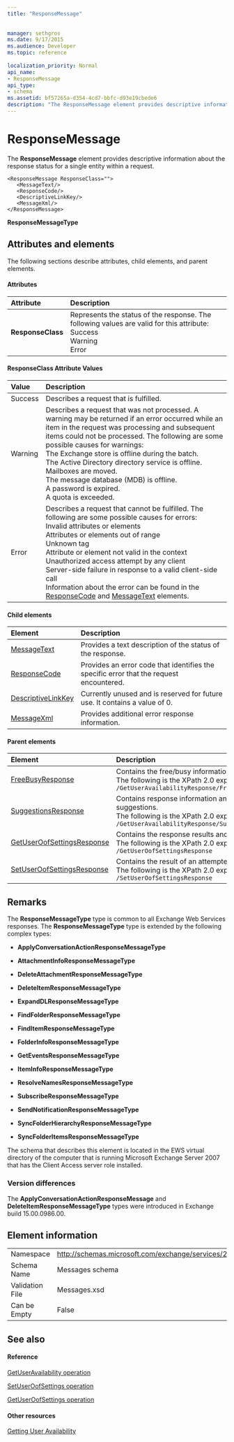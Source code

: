 ```yaml
---
title: "ResponseMessage"
 
 
manager: sethgros
ms.date: 9/17/2015
ms.audience: Developer
ms.topic: reference
 
localization_priority: Normal
api_name:
- ResponseMessage
api_type:
- schema
ms.assetid: bf57265a-d354-4cd7-bbfc-d93e19cbede6
description: "The ResponseMessage element provides descriptive information about the response status for a single entity within a request."
---
```


# ResponseMessage

The **ResponseMessage** element provides descriptive information about the response status for a single entity within a request. 
  
```
<ResponseMessage ResponseClass="">
   <MessageText/>
   <ResponseCode/>
   <DescriptiveLinkKey/>
   <MessageXml/>
</ResponseMessage>
```

 **ResponseMessageType**
## Attributes and elements

The following sections describe attributes, child elements, and parent elements.
  
#### Attributes

|**Attribute**|**Description**|
|:-----|:-----|
|**ResponseClass** <br/> | Represents the status of the response. The following values are valid for this attribute:  <br/>  Success  <br/>  Warning  <br/>  Error  <br/> |
   
#### ResponseClass Attribute Values

|**Value**|**Description**|
|:-----|:-----|
|Success  <br/> |Describes a request that is fulfilled.  <br/> |
|Warning  <br/> | Describes a request that was not processed. A warning may be returned if an error occurred while an item in the request was processing and subsequent items could not be processed. The following are some possible causes for warnings:  <br/>  The Exchange store is offline during the batch.  <br/>  The Active Directory directory service is offline.  <br/>  Mailboxes are moved.  <br/>  The message database (MDB) is offline.  <br/>  A password is expired.  <br/>  A quota is exceeded.  <br/> |
|Error  <br/> | Describes a request that cannot be fulfilled. The following are some possible causes for errors:  <br/>  Invalid attributes or elements  <br/>  Attributes or elements out of range  <br/>  Unknown tag  <br/>  Attribute or element not valid in the context  <br/>  Unauthorized access attempt by any client  <br/>  Server-side failure in response to a valid client-side call  <br/>  Information about the error can be found in the [ResponseCode](responsecode.md) and [MessageText](messagetext.md) elements.  <br/> |
   
#### Child elements

|**Element**|**Description**|
|:-----|:-----|
|[MessageText](messagetext.md) <br/> |Provides a text description of the status of the response.  <br/> |
|[ResponseCode](responsecode.md) <br/> |Provides an error code that identifies the specific error that the request encountered.  <br/> |
|[DescriptiveLinkKey](descriptivelinkkey.md) <br/> |Currently unused and is reserved for future use. It contains a value of 0.  <br/> |
|[MessageXml](messagexml.md) <br/> |Provides additional error response information.  <br/> |
   
#### Parent elements

|**Element**|**Description**|
|:-----|:-----|
|[FreeBusyResponse](freebusyresponse.md) <br/> |Contains the free/busy information for a single mailbox user.  <br/> The following is the XPath 2.0 expression to this element:  <br/>  `/GetUserAvailabilityResponse/FreeBusyResponseArray[i]/FreeBusyResponse` <br/> |
|[SuggestionsResponse](suggestionsresponse.md) <br/> |Contains response information and suggestion data for requested meeting suggestions.  <br/> The following is the XPath 2.0 expression to this element:  <br/>  `/GetUserAvailabilityResponse/SuggestionsResponse` <br/> |
|[GetUserOofSettingsResponse](getuseroofsettingsresponse.md) <br/> |Contains the response results and the OOF settings for a user.  <br/> The following is the XPath 2.0 expression to this element:  <br/>  `/GetUserOofSettingsResponse` <br/> |
|[SetUserOofSettingsResponse](setuseroofsettingsresponse.md) <br/> |Contains the result of an attempted [SetUserOofSettingsRequest](setuseroofsettingsrequest.md) message.  <br/> The following is the XPath 2.0 expression to this element:  <br/>  `/SetUserOofSettingsResponse` <br/> |
   
## Remarks

The **ResponseMessageType** type is common to all Exchange Web Services responses. The **ResponseMessageType** type is extended by the following complex types: 
  
- **ApplyConversationActionResponseMessageType**
    
- **AttachmentInfoResponseMessageType**
    
- **DeleteAttachmentResponseMessageType**
    
- **DeleteItemResponseMessageType**
    
- **ExpandDLResponseMessageType**
    
- **FindFolderResponseMessageType**
    
- **FindItemResponseMessageType**
    
- **FolderInfoResponseMessageType**
    
- **GetEventsResponseMessageType**
    
- **ItemInfoResponseMessageType**
    
- **ResolveNamesResponseMessageType**
    
- **SubscribeResponseMessageType**
    
- **SendNotificationResponseMessageType**
    
- **SyncFolderHierarchyResponseMessageType**
    
- **SyncFolderItemsResponseMessageType**
    
The schema that describes this element is located in the EWS virtual directory of the computer that is running Microsoft Exchange Server 2007 that has the Client Access server role installed.
  
### Version differences

The **ApplyConversationActionResponseMessage** and **DeleteItemResponseMessageType** types were introduced in Exchange build 15.00.0986.00. 
  
## Element information

|||
|:-----|:-----|
|Namespace  <br/> |http://schemas.microsoft.com/exchange/services/2006/messages  <br/> |
|Schema Name  <br/> |Messages schema  <br/> |
|Validation File  <br/> |Messages.xsd  <br/> |
|Can be Empty  <br/> |False  <br/> |
   
## See also

#### Reference

[GetUserAvailability operation](getuseravailability-operation.md)
  
[SetUserOofSettings operation](setuseroofsettings-operation.md)
  
[GetUserOofSettings operation](getuseroofsettings-operation.md)
#### Other resources

[Getting User Availability](http://msdn.microsoft.com/library/d4133fcb-9b0f-4e6b-aadf-a389da83516a%28Office.15%29.aspx)

